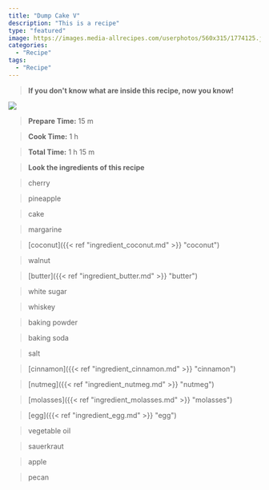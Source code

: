 ```yaml
---
title: "Dump Cake V"
description: "This is a recipe"
type: "featured"
image: https://images.media-allrecipes.com/userphotos/560x315/1774125.jpg
categories: 
  - "Recipe"
tags: 
  - "Recipe"
---
```



>**If you don't know what are inside this recipe, now you know!**

![](../images/Recipes-Banner.jpg)
> **Prepare Time:** 15 m


> **Cook Time:** 1 h


> **Total Time:** 1 h 15 m

> **Look the ingredients of this recipe**

> cherry

> pineapple

> cake

> margarine

> [coconut]({{< ref "ingredient_coconut.md" >}} "coconut")

> walnut

> [butter]({{< ref "ingredient_butter.md" >}} "butter")

> white sugar

> whiskey

> baking powder

> baking soda

> salt

> [cinnamon]({{< ref "ingredient_cinnamon.md" >}} "cinnamon")

> [nutmeg]({{< ref "ingredient_nutmeg.md" >}} "nutmeg")

> [molasses]({{< ref "ingredient_molasses.md" >}} "molasses")

> [egg]({{< ref "ingredient_egg.md" >}} "egg")

> vegetable oil

> sauerkraut

> apple

> pecan

